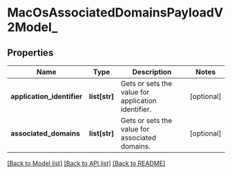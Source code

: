 # MacOsAssociatedDomainsPayloadV2Model_

## Properties
Name | Type | Description | Notes
------------ | ------------- | ------------- | -------------
**application_identifier** | **list[str]** | Gets or sets the value for application identifier. | [optional] 
**associated_domains** | **list[str]** | Gets or sets the value for associated domains. | [optional] 

[[Back to Model list]](../README.md#documentation-for-models) [[Back to API list]](../README.md#documentation-for-api-endpoints) [[Back to README]](../README.md)


